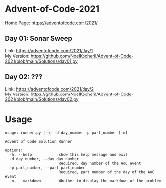# Advent-of-Code-2021

Home Page: https://adventofcode.com/2021/

## Day 01: Sonar Sweep

Link: https://adventofcode.com/2021/day/1 \
My Version: https://github.com/NoelKocheril/Advent-of-Code-2021/blob/main/Solutions/day01.py

## Day 02: ???

Link: https://adventofcode.com/2021/day/2 \
My Version: https://github.com/NoelKocheril/Advent-of-Code-2021/blob/main/Solutions/day02.py

# Usage

```
usage: runner.py [-h] -d day_number -p part_number [-m]

Advent of Code Solution Runner

options:
  -h, --help            show this help message and exit
  -d day_number, --day day_number
                        Required, day number of the AoC event
  -p part_number, --part part_number
                        Required, part number of the day of the AoC event
  -m, --markdown        Whether to display the markdown of the problem
```
